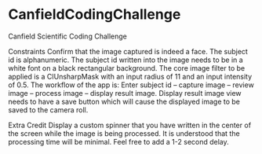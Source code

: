 # CanfieldCodingChallenge
Canfield Scientific Coding Challenge

Constraints
Confirm that the image captured is indeed a face.
The subject id is alphanumeric.
The subject id written into the image needs to be in a white font on a black rectangular background.
The core image filter to be applied is a CIUnsharpMask with an input radius of 11 and an input intensity of 0.5.
The workflow of the app is: Enter subject id – capture image – review image – process image – display result image.
Display result image view needs to have a save button which will cause the displayed image to be saved to the camera roll.
 
Extra Credit
Display a custom spinner that you have written in the center of the screen while the image is being processed. It is understood that the processing time will be minimal. Feel free to add a 1-2 second delay.




